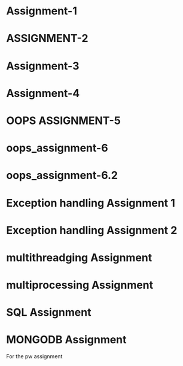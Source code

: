 # Assignment-1
# ASSIGNMENT-2 
# Assignment-3
# Assignment-4
# OOPS ASSIGNMENT-5
# oops_assignment-6
# oops_assignment-6.2
# Exception handling Assignment 1
# Exception handling Assignment 2
# multithreadging Assignment
# multiprocessing Assignment
# SQL Assignment
# MONGODB Assignment
For the pw assignment
